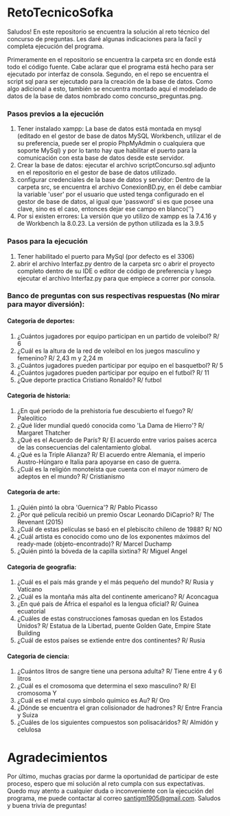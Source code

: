 # RetoTecnicoSofka

Saludos! En este repositorio se encuentra la solución al reto técnico del concurso de preguntas. Les daré algunas indicaciones para la facil y completa ejecución del programa.

Primeramente en el repositorio se encuentra la carpeta src en donde está todo el código fuente. Cabe aclarar que el programa está hecho para ser ejecutado por interfaz de consola.
Segundo, en el repo se encuentra el script sql para ser ejecutado para la creación de la base de datos. Como algo adicional a esto, también se encuentra montado aquí el modelado de datos de la base de datos nombrado como concurso_preguntas.png.

### Pasos previos a la ejecución

1. Tener instalado xampp: La base de datos está montada en mysql (editado en el gestor de base de datos MySQL Workbench, utilizar el de su preferencia, puede ser el propio PhpMyAdmin o cualquiera que soporte MySql) y por lo tanto hay que habilitar el puerto para la comunicación con esta base de datos desde este servidor.
2. Crear la base de datos: ejecutar el archivo scriptConcurso.sql adjunto en el repositorio en el gestor de base de datos utilizado.
3. configurar credenciales de la base de datos y servidor: Dentro de la carpeta src, se encuentra el archivo ConexionBD.py, en él debe cambiar la variable 'user' por el usuario que usted tenga configurado en el gestor de base de datos, al igual que 'password' si es que posee una clave, sino es el caso, entonces dejar ese campo en blanco('')
4. Por si existen errores: La versión que yo utilizo de xampp es la 7.4.16 y de Workbench la 8.0.23. La versión de python utilizada es la 3.9.5

### Pasos para la ejecución

1. Tener habilitado el puerto para MySql (por defecto es el 3306)
2. abrir el archivo Interfaz.py dentro de la carpeta src o abrir el proyecto completo dentro de su IDE o editor de código de preferencia y luego ejecutar el archivo Interfaz.py para que empiece a correr por consola.

### Banco de preguntas con sus respectivas respuestas (No mirar para mayor diversión):

#### Categoria de deportes:
1. ¿Cuántos jugadores por equipo participan en un partido de voleibol? R/ 6
2. ¿Cuál es la altura de la red de voleibol en los juegos masculino y femenino? R/ 2,43 m y 2,24 m
3. ¿Cuántos jugadores pueden participar por equipo en el basquetbol? R/ 5
4. ¿Cuántos jugadores pueden participar por equipo en el futbol? R/ 11
5. ¿Que deporte practica Cristiano Ronaldo? R/ futbol

#### Categoria de historia:
1. ¿En qué periodo de la prehistoria fue descubierto el fuego? R/ Paleolítico
2. ¿Qué líder mundial quedó conocida como 'La Dama de Hierro'? R/ Margaret Thatcher
3. ¿Qué es el Acuerdo de París? R/ El acuerdo entre varios países acerca de las consecuencias del calentamiento global.
4. ¿Qué es la Triple Alianza? R/ El acuerdo entre Alemania, el imperio Austro-Húngaro e Italia para apoyarse en caso de guerra.
5. ¿Cuál es la religión monoteísta que cuenta con el mayor número de adeptos en el mundo? R/ Cristianismo

#### Categoria de arte:
1. ¿Quién pintó la obra 'Guernica'? R/ Pablo Picasso
2. ¿Por qué película recibió un premio Oscar Leonardo DiCaprio? R/ The Revenant (2015)
3. ¿Cuál de estas películas se basó en el plebiscito chileno de 1988? R/ NO
4. ¿Cuál artista es conocido como uno de los exponentes máximos del ready-made (objeto-encontrado)? R/ Marcel Duchamp
5. ¿Quién pintó la bóveda de la capilla sixtina? R/ Miguel Angel

#### Categoria de geografia:
1. ¿Cuál es el país más grande y el más pequeño del mundo? R/ Rusia y Vaticano
2. ¿Cuál es la montaña más alta del continente americano? R/ Aconcagua
3. ¿En qué país de África el español es la lengua oficial? R/ Guinea ecuatorial
4. ¿Cuáles de estas construcciones famosas quedan en los Estados Unidos? R/ Estatua de la Libertad, puente Golden Gate, Empire State Building
5. ¿Cuál de estos países se extiende entre dos continentes? R/ Rusia

#### Categoria de ciencia:
1. ¿Cuántos litros de sangre tiene una persona adulta? R/ Tiene entre 4 y 6 litros
2. ¿Cuál es el cromosoma que determina el sexo masculino? R/ El cromosoma Y
3. ¿Cuál es el metal cuyo símbolo químico es Au? R/ Oro
4. ¿Dónde se encuentra el gran colisionador de hadrones? R/ Entre Francia y Suiza
5. ¿Cuáles de los siguientes compuestos son polisacáridos? R/ Almidón y celulosa

# Agradecimientos
Por último, muchas gracias por darme la oportunidad de participar de este proceso, espero que mi solución al reto cumpla con sus expectativas. Quedo muy atento a cualquier duda o inconveniente con la ejecución del programa, me puede contactar al correo santigm1905@gmail.com. Saludos y buena trivia de preguntas!

